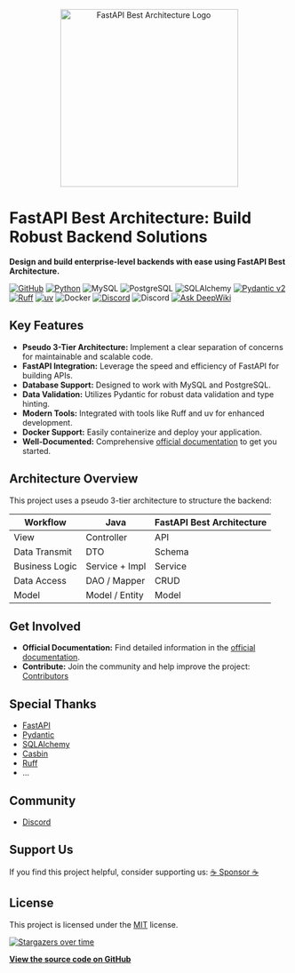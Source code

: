 <div align="center">
  <img alt="FastAPI Best Architecture Logo" width="320" src="https://wu-clan.github.io/picx-images-hosting/logo/fba.png">
</div>

# FastAPI Best Architecture: Build Robust Backend Solutions

**Design and build enterprise-level backends with ease using FastAPI Best Architecture.**

[![GitHub](https://img.shields.io/github/license/fastapi-practices/fastapi_best_architecture)](https://github.com/fastapi-practices/fastapi_best_architecture/blob/master/LICENSE)
[![Python](https://img.shields.io/badge/python-3.10%2B-blue)](https://www.python.org/downloads/)
![MySQL](https://img.shields.io/badge/MySQL-8.0%2B-%2300758f)
![PostgreSQL](https://img.shields.io/badge/PostgreSQL-16.0%2B-%23336791)
![SQLAlchemy](https://img.shields.io/badge/SQLAlchemy-2.0-%23778877)
[![Pydantic v2](https://img.shields.io/endpoint?url=https://raw.githubusercontent.com/pydantic/pydantic/main/docs/badge/v2.json)](https://pydantic.dev)
[![Ruff](https://img.shields.io/endpoint?url=https://raw.githubusercontent.com/astral-sh/ruff/main/assets/badge/v2.json)](https://github.com/astral-sh/ruff)
[![uv](https://img.shields.io/endpoint?url=https://raw.githubusercontent.com/astral-sh/uv/main/assets/badge/v0.json)](https://github.com/astral-sh/uv)
![Docker](https://img.shields.io/badge/Docker-%232496ED?logo=docker&logoColor=white)
[![Discord](https://img.shields.io/badge/Discord-%235865F2.svg?logo=discord&logoColor=white)](https://discord.com/invite/yNN3wTbVAC)
![Discord](https://img.shields.io/discord/1185035164577972344)
[![Ask DeepWiki](https://deepwiki.com/badge.svg)](https://deepwiki.com/fastapi-practices/fastapi_best_architecture)

## Key Features

*   **Pseudo 3-Tier Architecture:** Implement a clear separation of concerns for maintainable and scalable code.
*   **FastAPI Integration:** Leverage the speed and efficiency of FastAPI for building APIs.
*   **Database Support:**  Designed to work with MySQL and PostgreSQL.
*   **Data Validation:**  Utilizes Pydantic for robust data validation and type hinting.
*   **Modern Tools:** Integrated with tools like Ruff and uv for enhanced development.
*   **Docker Support:**  Easily containerize and deploy your application.
*   **Well-Documented:** Comprehensive [official documentation](https://fastapi-practices.github.io/fastapi_best_architecture_docs/) to get you started.

## Architecture Overview

This project uses a pseudo 3-tier architecture to structure the backend:

| Workflow        | Java          | FastAPI Best Architecture |
|-----------------|---------------|---------------------------|
| View            | Controller    | API                       |
| Data Transmit   | DTO           | Schema                    |
| Business Logic  | Service + Impl| Service                   |
| Data Access     | DAO / Mapper  | CRUD                      |
| Model           | Model / Entity| Model                     |

## Get Involved

*   **Official Documentation:** Find detailed information in the [official documentation](https://fastapi-practices.github.io/fastapi_best_architecture_docs/).
*   **Contribute:**  Join the community and help improve the project:  [Contributors](https://github.com/fastapi-practices/fastapi_best_architecture/graphs/contributors)

## Special Thanks

*   [FastAPI](https://fastapi.tiangolo.com/)
*   [Pydantic](https://docs.pydantic.dev/latest/)
*   [SQLAlchemy](https://docs.sqlalchemy.org/en/20/)
*   [Casbin](https://casbin.org/zh/)
*   [Ruff](https://beta.ruff.rs/docs/)
*   ...

## Community

*   [Discord](https://wu-clan.github.io/homepage/)

## Support Us

If you find this project helpful, consider supporting us: [:coffee: Sponsor :coffee:](https://wu-clan.github.io/sponsor/)

## License

This project is licensed under the [MIT](https://github.com/fastapi-practices/fastapi_best_architecture/blob/master/LICENSE) license.

[![Stargazers over time](https://starchart.cc/fastapi-practices/fastapi_best_architecture.svg?variant=adaptive)](https://starchart.cc/fastapi-practices/fastapi_best_architecture)

**[View the source code on GitHub](https://github.com/fastapi-practices/fastapi_best_architecture)**